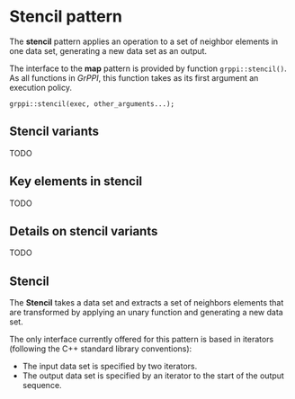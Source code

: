 # Stencil pattern

The **stencil** pattern applies an operation to a set of neighbor elements in one data set, generating a new data set as an output.

The interface to the **map** pattern is provided by function `grppi::stencil()`. As all functions in *GrPPI*, this function takes as its first argument an execution policy.

~~~{.cpp}
grppi::stencil(exec, other_arguments...);
~~~

## Stencil variants

TODO

## Key elements in stencil

TODO

## Details on stencil variants

TODO

## Stencil

The **Stencil** takes a data set and extracts a set of neighbors elements that are transformed by applying an unary function and generating a new data set.

The only interface currently offered for this pattern is based in iterators (following the C++ standard library conventions):

  * The input data set is specified by two iterators.
  * The output data set is specified by an iterator to the start of the output sequence.

